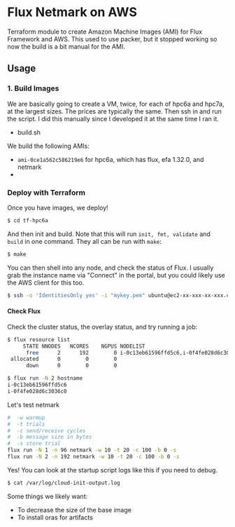 # Flux Netmark on AWS

Terraform module to create Amazon Machine Images (AMI) for Flux Framework and AWS.
This used to use packer, but it stopped working so now the build is a bit manual for the AMI.

## Usage

### 1. Build Images

We are basically going to create a VM, twice, for each of hpc6a and hpc7a, at the largest sizes. The prices are typically the same. Then ssh in and run the script. I did this manually since I developed it at the same time I ran it.

- build.sh

We build the following AMIs:

- `ami-0ce1a562c586219e6` for hpc6a, which has flux, efa 1.32.0, and netmark
- 

### Deploy with Terraform

Once you have images, we deploy!

```bash
$ cd tf-hpc6a
```

And then init and build. Note that this will run `init, fmt, validate` and `build` in one command.
They all can be run with `make`:

```bash
$ make
```

You can then shell into any node, and check the status of Flux. I usually grab the instance
name via "Connect" in the portal, but you could likely use the AWS client for this too.

```bash
$ ssh -o 'IdentitiesOnly yes' -i "mykey.pem" ubuntu@ec2-xx-xxx-xx-xxx.compute-1.amazonaws.com
```

#### Check Flux

Check the cluster status, the overlay status, and try running a job:

```bash
$ flux resource list
     STATE NNODES   NCORES    NGPUS NODELIST
      free      2      192        0 i-0c13eb61596ffd5c6,i-0f4fe028d6c3036c0
 allocated      0        0        0 
      down      0        0        0
```
```bash
$ flux run -N 2 hostname
i-0c13eb61596ffd5c6
i-0f4fe028d6c3036c0
```

Let's test netmark

```bash
#  -w warmup
#  -t trials
#  -c send/receive cycles
#  -b message size in bytes
#  -s store trial
flux run -N 1 -n 96 netmark -w 10 -t 20 -c 100 -b 0 -s
flux run -N 2 -n 192 netmark -w 10 -t 20 -c 100 -b 0 -s
```

Yes! You can look at the startup script logs like this if you need to debug.

```bash
$ cat /var/log/cloud-init-output.log
```

Some things we likely want:

- To decrease the size of the base image
- To install oras for artifacts
